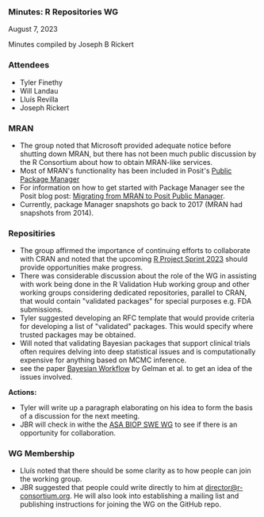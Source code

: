### Minutes: R Repositories WG
August 7, 2023

Minutes compiled by Joseph B Rickert

### Attendees

* Tyler Finethy
* Will Landau
* Lluís Revilla
* Joseph Rickert

### MRAN

* The group noted that Microsoft provided adequate notice before shutting down MRAN, but there has not been much public discussion by the R Consortium about how to obtain MRAN-like services. 
* Most of MRAN's functionality has been included in Posit's [Public Package Manager](https://packagemanager.posit.co/client/#/)
* For information on how to get started with Package Manager see the Posit blog post: [Migrating from MRAN to Posit Public Manager](https://posit.co/blog/migrating-from-mran-to-posit-package-manager/).
* Currently, package Manager snapshots go back to 2017 (MRAN had snapshots from 2014).

### Repositiries

* The group affirmed the importance of continuing efforts to collaborate with CRAN and noted that the upcoming [R Project Sprint 2023](https://contributor.r-project.org/r-project-sprint-2023/) should provide opportunities make progress.
* There was considerable discussion about the role of the WG in assisting with work being done in the R Validation Hub working group and other working groups considering dedicated repositories, parallel to CRAN,  that would contain "validated packages" for special purposes e.g. FDA submissions.
* Tyler suggested developing an RFC template that would provide criteria for developing a list of "validated" packages. This would specify where trusted packages may be obtained.
* Will noted that validating Bayesian packages that support clinical trials often requires delving into deep statistical issues and is computationally expensive for anything based on MCMC inference.
* see the paper [Bayesian Workflow](https://arxiv.org/pdf/2011.01808.pdf) by Gelman et al. to get an idea of the issues involved.

**Actions:** 

* Tyler will write up a paragraph elaborating on his idea to form the basis of a discussion for the next meeting.
* JBR will check in withe the [ASA BIOP SWE WG](https://rconsortium.github.io/asa-biop-swe-wg/) to see if there is an opportunity for collaboration.

### WG Membership

* Lluís noted that there should be some clarity as to how people can join the working group.
* JBR suggested that people could write directly to him at director@r-consortium.org. He will also look into establishing a mailing list and publishing instructions for joining the WG on the GitHub repo.






